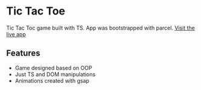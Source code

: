 # Tic Tac Toe

Tic Tac Toc game built with TS. App was bootstrapped with parcel.
<a href="https://glazinski.github.io/tic-tac-toe/">Visit the live app</a>

## Features

- Game designed based on OOP
- Just TS and DOM manipulations
- Animations created with gsap
